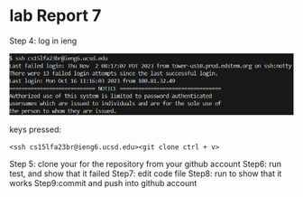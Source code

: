 lab Report 7 
================
Step 4: log in ieng

![Image](labReport7/step4.png)

keys pressed: 

~~~
<ssh cs15lfa23br@ieng6.ucsd.edu><git clone ctrl + v> 
~~~
Step 5: clone your for the repository from your github account
Step6: run test, and show that it failed
Step7: edit code file
Step8: run to show that it works
Step9:commit and push into github account
